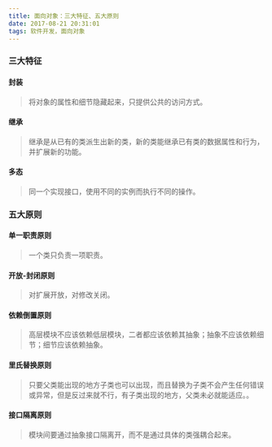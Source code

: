 ```yaml
---
title: 面向对象：三大特征、五大原则
date: 2017-08-21 20:31:01
tags: 软件开发，面向对象
---
```


### 三大特征

#### 封装

> 将对象的属性和细节隐藏起来，只提供公共的访问方式。

#### 继承

> 继承是从已有的类派生出新的类，新的类能继承已有类的数据属性和行为，并扩展新的功能。

#### 多态

> 同一个实现接口，使用不同的实例而执行不同的操作。

### 五大原则

#### 单一职责原则

> 一个类只负责一项职责。

#### 开放-封闭原则

> 对扩展开放，对修改关闭。

#### 依赖倒置原则

> 高层模块不应该依赖低层模块，二者都应该依赖其抽象；抽象不应该依赖细节；细节应该依赖抽象。

#### 里氏替换原则

> 只要父类能出现的地方子类也可以出现，而且替换为子类不会产生任何错误或异常，但是反过来就不行，有子类出现的地方，父类未必就能适应。。

#### 接口隔离原则

> 模块间要通过抽象接口隔离开，而不是通过具体的类强耦合起来。

